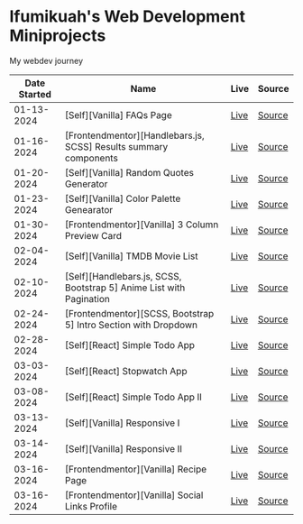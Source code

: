 # Ifumikuah's Web Development Miniprojects

My webdev journey

|Date Started|Name|Live|Source|
|-|-|-|-|
|01-13-2024|[Self][Vanilla] FAQs Page|[Live](https://ifumikuah.github.io/webdev-miniprojects/self-miniprojects/vanilla-faq-accordion-page/)|[Source](https://github.com/ifumikuah/webdev-miniprojects/tree/main/self-miniprojects/vanilla-faq-accordion-page)|
|01-16-2024|[Frontendmentor][Handlebars.js, SCSS] Results summary components|[Live](https://ifumikuah.github.io/webdev-miniprojects/frontendmentor-io/results-summary-component-main/)|[Source](https://github.com/ifumikuah/webdev-miniprojects/tree/main/frontendmentor-io/results-summary-component-main)|
|01-20-2024|[Self][Vanilla] Random Quotes Generator|[Live](https://stellar-maamoul-73d2ad.netlify.app/)|[Source](https://github.com/ifumikuah/random-quotes-generator)|
|01-23-2024|[Self][Vanilla] Color Palette Genearator|[Live](https://ifumikuah.github.io/webdev-miniprojects/self-miniprojects/color-palette-generator)|[Source](https://github.com/ifumikuah/webdev-miniprojects/tree/main/self-miniprojects/color-palette-generator)|
|01-30-2024|[Frontendmentor][Vanilla] 3 Column Preview Card|[Live](https://ifumikuah.github.io/webdev-miniprojects/frontendmentor-io/3-column-preview-card-component-main/)|[Source](https://github.com/ifumikuah/webdev-miniprojects/tree/main/frontendmentor-io/3-column-preview-card-component-main)|
|02-04-2024|[Self][Vanilla] TMDB Movie List|[Live](https://ifumikuah.github.io/webdev-miniprojects/self-miniprojects/tmdb-movie-list)|[Source](https://github.com/ifumikuah/webdev-miniprojects/tree/main/self-miniprojects/tmdb-movie-list)|
|02-10-2024|[Self][Handlebars.js, SCSS, Bootstrap 5] Anime List with Pagination|[Live](https://ifumikuah.github.io/webdev-miniprojects/self-miniprojects/anime-list-pagination-i)|[Source](https://github.com/ifumikuah/webdev-miniprojects/tree/main/self-miniprojects/anime-list-pagination-i)|
|02-24-2024|[Frontendmentor][SCSS, Bootstrap 5] Intro Section with Dropdown|[Live](https://clever-marshmallow-42f423.netlify.app)|[Source](https://github.com/ifumikuah/webdev-miniprojects/tree/main/frontendmentor-io/intro-section-with-dropdown-navigation-main)|
|02-28-2024|[Self][React] Simple Todo App|[Live](https://meek-selkie-94cd57.netlify.app)|[Source](https://github.com/ifumikuah/learn-react/tree/eps-19)|
|03-03-2024|[Self][React] Stopwatch App|[Live](https://reliable-naiad-5f2a7a.netlify.app)|[Source](https://github.com/ifumikuah/learn-react/tree/eps-25)|
|03-08-2024|[Self][React] Simple Todo App II|[Live](https://ifumikuah.github.io/react-todo-app)|[Source](https://github.com/ifumikuah/react-todo-app)|
|03-13-2024|[Self][Vanilla] Responsive I|[Live](https://ifumikuah.github.io/webdev-miniprojects/self-miniprojects/responsive-i/)|[Source](https://github.com/ifumikuah/webdev-miniprojects/tree/main/self-miniprojects/responsive-i)|
|03-14-2024|[Self][Vanilla] Responsive II|[Live](https://ifumikuah.github.io/webdev-miniprojects/self-miniprojects/responsive-ii/)|[Source](https://github.com/ifumikuah/webdev-miniprojects/tree/main/self-miniprojects/responsive-ii)|
|03-16-2024|[Frontendmentor][Vanilla] Recipe Page|[Live](https://ifumikuah.github.io/webdev-miniprojects/frontendmentor-io/recipe-page-main/)|[Source](https://github.com/ifumikuah/webdev-miniprojects/tree/main/frontendmentor-io/recipe-page-main)|
|03-16-2024|[Frontendmentor][Vanilla] Social Links Profile|[Live](https://ifumikuah.github.io/webdev-miniprojects/frontendmentor-io/social-links-profile-main/)|[Source](https://github.com/ifumikuah/webdev-miniprojects/tree/main/frontendmentor-io/social-links-profile-main)|